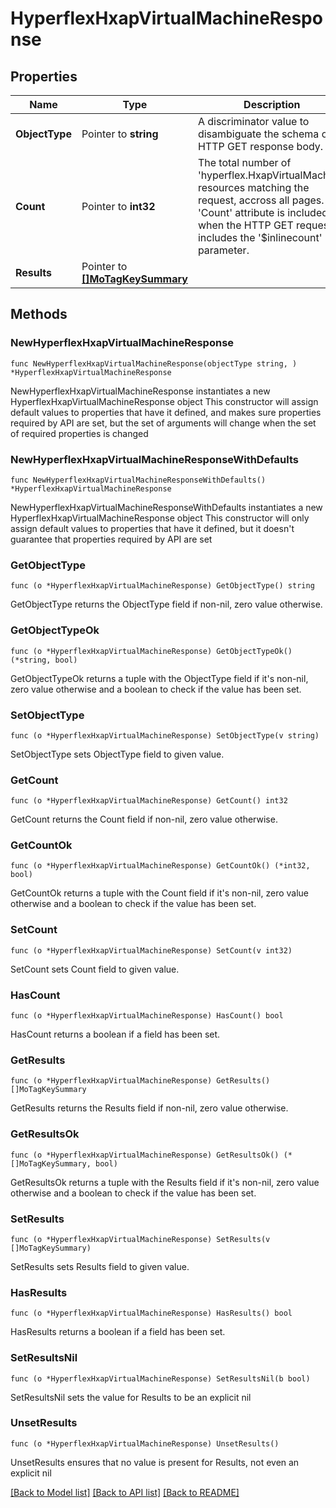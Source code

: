# HyperflexHxapVirtualMachineResponse

## Properties

Name | Type | Description | Notes
------------ | ------------- | ------------- | -------------
**ObjectType** | Pointer to **string** | A discriminator value to disambiguate the schema of a HTTP GET response body. | 
**Count** | Pointer to **int32** | The total number of &#39;hyperflex.HxapVirtualMachine&#39; resources matching the request, accross all pages. The &#39;Count&#39; attribute is included when the HTTP GET request includes the &#39;$inlinecount&#39; parameter. | [optional] 
**Results** | Pointer to [**[]MoTagKeySummary**](MoTagKeySummary.md) |  | [optional] 

## Methods

### NewHyperflexHxapVirtualMachineResponse

`func NewHyperflexHxapVirtualMachineResponse(objectType string, ) *HyperflexHxapVirtualMachineResponse`

NewHyperflexHxapVirtualMachineResponse instantiates a new HyperflexHxapVirtualMachineResponse object
This constructor will assign default values to properties that have it defined,
and makes sure properties required by API are set, but the set of arguments
will change when the set of required properties is changed

### NewHyperflexHxapVirtualMachineResponseWithDefaults

`func NewHyperflexHxapVirtualMachineResponseWithDefaults() *HyperflexHxapVirtualMachineResponse`

NewHyperflexHxapVirtualMachineResponseWithDefaults instantiates a new HyperflexHxapVirtualMachineResponse object
This constructor will only assign default values to properties that have it defined,
but it doesn't guarantee that properties required by API are set

### GetObjectType

`func (o *HyperflexHxapVirtualMachineResponse) GetObjectType() string`

GetObjectType returns the ObjectType field if non-nil, zero value otherwise.

### GetObjectTypeOk

`func (o *HyperflexHxapVirtualMachineResponse) GetObjectTypeOk() (*string, bool)`

GetObjectTypeOk returns a tuple with the ObjectType field if it's non-nil, zero value otherwise
and a boolean to check if the value has been set.

### SetObjectType

`func (o *HyperflexHxapVirtualMachineResponse) SetObjectType(v string)`

SetObjectType sets ObjectType field to given value.


### GetCount

`func (o *HyperflexHxapVirtualMachineResponse) GetCount() int32`

GetCount returns the Count field if non-nil, zero value otherwise.

### GetCountOk

`func (o *HyperflexHxapVirtualMachineResponse) GetCountOk() (*int32, bool)`

GetCountOk returns a tuple with the Count field if it's non-nil, zero value otherwise
and a boolean to check if the value has been set.

### SetCount

`func (o *HyperflexHxapVirtualMachineResponse) SetCount(v int32)`

SetCount sets Count field to given value.

### HasCount

`func (o *HyperflexHxapVirtualMachineResponse) HasCount() bool`

HasCount returns a boolean if a field has been set.

### GetResults

`func (o *HyperflexHxapVirtualMachineResponse) GetResults() []MoTagKeySummary`

GetResults returns the Results field if non-nil, zero value otherwise.

### GetResultsOk

`func (o *HyperflexHxapVirtualMachineResponse) GetResultsOk() (*[]MoTagKeySummary, bool)`

GetResultsOk returns a tuple with the Results field if it's non-nil, zero value otherwise
and a boolean to check if the value has been set.

### SetResults

`func (o *HyperflexHxapVirtualMachineResponse) SetResults(v []MoTagKeySummary)`

SetResults sets Results field to given value.

### HasResults

`func (o *HyperflexHxapVirtualMachineResponse) HasResults() bool`

HasResults returns a boolean if a field has been set.

### SetResultsNil

`func (o *HyperflexHxapVirtualMachineResponse) SetResultsNil(b bool)`

 SetResultsNil sets the value for Results to be an explicit nil

### UnsetResults
`func (o *HyperflexHxapVirtualMachineResponse) UnsetResults()`

UnsetResults ensures that no value is present for Results, not even an explicit nil

[[Back to Model list]](../README.md#documentation-for-models) [[Back to API list]](../README.md#documentation-for-api-endpoints) [[Back to README]](../README.md)


